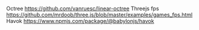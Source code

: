 Octree https://github.com/vanruesc/linear-octree
Threejs fps https://github.com/mrdoob/three.js/blob/master/examples/games_fps.html
Havok https://www.npmjs.com/package/@babylonjs/havok
